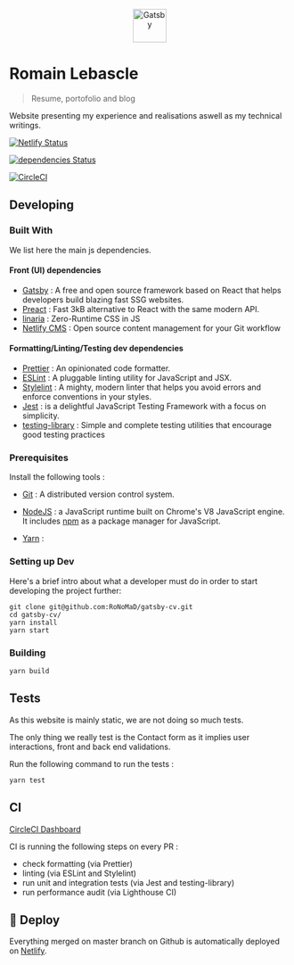 <p align="center">
  <a href="https://www.gatsbyjs.org">
    <img alt="Gatsby" src="https://www.gatsbyjs.org/monogram.svg" width="60" />
  </a>
</p>

# Romain Lebascle

> Resume, portofolio and blog

Website presenting my experience and realisations aswell as my technical writings.

[![Netlify Status](https://api.netlify.com/api/v1/badges/99800f3e-5fb3-42cf-8e01-3da152843bcb/deploy-status)](https://app.netlify.com/sites/stoic-austin-186a1f/deploys)

[![dependencies Status](https://david-dm.org/RoNoMaD/gatsby-cv/status.svg)](https://david-dm.org/RoNoMaD/gatsby-cv)

[![CircleCI](https://circleci.com/gh/RoNoMaD/gatsby-cv.svg?style=svg)](https://circleci.com/gh/RoNoMaD/gatsby-cv)

## Developing

### Built With

We list here the main js dependencies.

#### Front (UI) dependencies

- [Gatsby](https://www.gatsbyjs.org/) : A free and open source framework based on React that helps developers build blazing fast SSG websites.
- [Preact](https://preactjs.com/) : Fast 3kB alternative to React with the same modern API.
- [linaria](https://linaria.now.sh/) : Zero-Runtime CSS in JS
- [Netlify CMS](https://www.netlifycms.org/) : Open source content management for your Git workflow

#### Formatting/Linting/Testing dev dependencies

- [Prettier](https://prettier.io/) : An opinionated code formatter.
- [ESLint](https://eslint.org/) : A pluggable linting utility for JavaScript and JSX.
- [Stylelint](https://stylelint.io/) : A mighty, modern linter that helps you avoid errors and enforce conventions in your styles.
- [Jest](https://jestjs.io/) : is a delightful JavaScript Testing Framework with a focus on simplicity.
- [testing-library](https://testing-library.com/) : Simple and complete testing utilities that encourage good testing practices

### Prerequisites

Install the following tools :

- [Git](https://git-scm.com/downloads) : A distributed version control system.

- [NodeJS](https://nodejs.org/en/download/) : a JavaScript runtime built on Chrome's V8 JavaScript engine. It includes [npm](https://www.npmjs.com/) as a package manager for JavaScript.

- [Yarn]() :

### Setting up Dev

Here's a brief intro about what a developer must do in order to start developing
the project further:

```shell
git clone git@github.com:RoNoMaD/gatsby-cv.git
cd gatsby-cv/
yarn install
yarn start
```

### Building

```shell
yarn build
```

## Tests

As this website is mainly static, we are not doing so much tests.

The only thing we really test is the Contact form as it implies user interactions, front and back end validations.

Run the following command to run the tests :

```shell
yarn test
```

## CI

[CircleCI Dashboard](https://app.circleci.com/pipelines/github/RoNoMaD/gatsby-cv)

CI is running the following steps on every PR :

- check formatting (via Prettier)
- linting (via ESLint and Stylelint)
- run unit and integration tests (via Jest and testing-library)
- run performance audit (via Lighthouse CI)

## 💫 Deploy

Everything merged on master branch on Github is automatically deployed on [Netlify](https://app.netlify.com/sites/stoic-austin-186a1f/overview).
